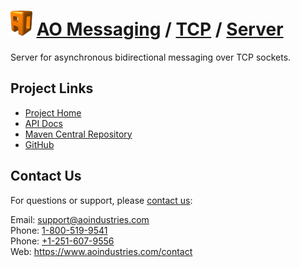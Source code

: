 # [<img src="ao-logo.png" alt="AO Logo" width="35" height="40">](https://www.aoindustries.com/) [AO Messaging](https://www.aoindustries.com/ao-messaging/) / [TCP](https://www.aoindustries.com/ao-messaging/tcp/) / [Server](https://www.aoindustries.com/ao-messaging/tcp/server/)
Server for asynchronous bidirectional messaging over TCP sockets.

## Project Links
* [Project Home](https://www.aoindustries.com/ao-messaging/tcp/server/)
* [API Docs](https://www.aoindustries.com/ao-messaging/tcp/server/apidocs/)
* [Maven Central Repository](https://search.maven.org/#search|gav|1|g:%22com.aoindustries%22%20AND%20a:%22ao-messaging-tcp-server%22)
* [GitHub](https://github.com/aoindustries/ao-messaging-tcp-server)

## Contact Us
For questions or support, please [contact us](https://www.aoindustries.com/contact):

Email: [support@aoindustries.com](mailto:support@aoindustries.com)  
Phone: [1-800-519-9541](tel:1-800-519-9541)  
Phone: [+1-251-607-9556](tel:+1-251-607-9556)  
Web: https://www.aoindustries.com/contact
